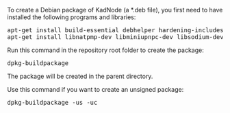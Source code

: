 To create a Debian package of KadNode (a *.deb file),
you first need to have installed the following programs and libraries:

<pre>
apt-get install build-essential debhelper hardening-includes
apt-get install libnatpmp-dev libminiupnpc-dev libsodium-dev
</pre>

Run this command in the repository root folder to create the package:

<pre>
dpkg-buildpackage
</pre>

The package will be created in the parent directory.


Use this command if you want to create an unsigned package:

<pre>
dpkg-buildpackage -us -uc
</pre>
